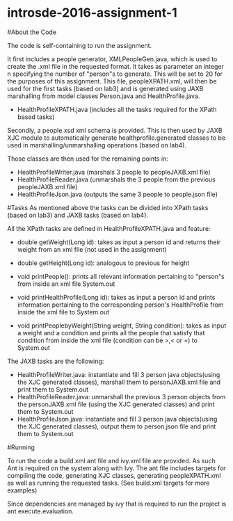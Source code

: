 # introsde-2016-assignment-1

#About the Code

The code is self-containing to run the assignment. 

It first includes a people generator, XMLPeopleGen.java, which is used to create the .xml file in the requested format. It takes as parameter an integer n specifying the number of "person"s to generate. This will be set to 20 for the purposes of this assignment.
This file, peopleXPATH.xml, will then be used for the first tasks (based on lab3) and is generated using JAXB marshalling from model classes Person.java and HealthProfile.java.

* HealthProfileXPATH.java (includes all the tasks required for the XPath based tasks) 

Secondly, a people.xsd xml schema is provided. This is then used by JAXB XJC module to automatically generate healthprofile.generated classes to be used in marshalling/unmarshalling operations (based on lab4).

Those classes are then used for the remaining points in:
* HealthProfileWriter.java (marshals 3 people to peopleJAXB.xml file)
* HealthProfileReader.java (unmarshals the 3 people from the previous peopleJAXB.xml file)
* HealthProfileJson.java (outputs the same 3 people to people.json file)


#Tasks
As mentioned above the tasks can be divided into XPath tasks (based on lab3) and JAXB tasks (based on lab4).

All the XPath tasks are defined in HealthProfileXPATH.java and feature:
* double getWeight(Long id): takes as input a person id and returns their weight from an xml file (not used in the assignment)
* double getHeight(Long id): analogous to previous for height 

* void printPeople(): prints all relevant information pertaining to "person"s from inside an xml file System.out
* void printHealthProfile(Long id): takes as input a person id and prints information pertaining to the corresponding person's HealthProfile from inside the xml file to System.out
* void printPeoplebyWeight(String weight, String condition): takes as input a weight and a condition and prints all the people that satisfy that condition from inside the xml file (condition can be >,< or =) to System.out

The JAXB tasks are the following:
* HealthProfileWriter.java: instantiate and fill 3 person java objects(using the XJC generated classes), marshall them to personJAXB.xml file and print them to System.out
* HealthProfileReader.java: unmarshall the previous 3 person objects from the personJAXB.xml file (using the XJC generated classes) and print them to System.out
* HealthProfileJson.java: instantiate and fill 3 person java objects(using the XJC generated classes), output them to person.json file and print them to System.out

#Running

To run the code a build.xml ant file and ivy.xml file are provided. As such Ant is required on the system along with Ivy. 
The ant file includes targets for compiling the code, generating XJC classes, generating peopleXPATH.xml as well as running the requested tasks. (See build.xml targets for more examples)

Since dependencies are managed by ivy that is required to run the project is ant execute.evaluation.












